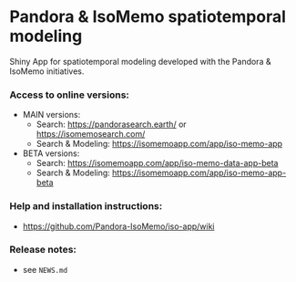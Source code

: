 # Pandora & IsoMemo spatiotemporal modeling
Shiny App for spatiotemporal modeling developed with the Pandora & IsoMemo initiatives.

### Access to online versions:
- MAIN versions: 
  - Search: https://pandorasearch.earth/ or https://isomemosearch.com/
  - Search & Modeling: https://isomemoapp.com/app/iso-memo-app
- BETA versions:
  - Search: https://isomemoapp.com/app/iso-memo-data-app-beta
  - Search & Modeling: https://isomemoapp.com/app/iso-memo-app-beta

### Help and installation instructions:
- https://github.com/Pandora-IsoMemo/iso-app/wiki

### Release notes:
- see `NEWS.md`
